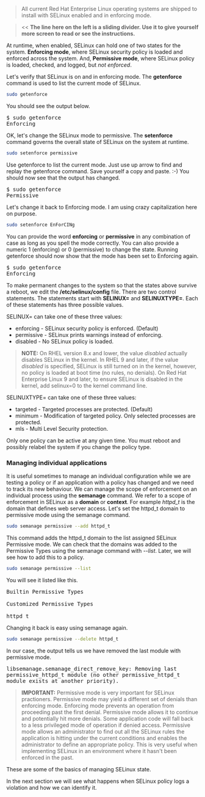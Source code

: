 >All current Red Hat Enterprise Linux operating systems are shipped to install with SELinux enabled and in enforcing mode.

> << **The line here on the left is a sliding divider. Use it to give yourself more screen to read or see the instructions.**

At runtime, when enabled, SELinux can hold one of two states for the system. **Enforcing mode**, where SELinux security policy is loaded and enforced across the system. And, **Permissive mode**, where SELinux policy is loaded, checked, and logged, but *not enforced*.

Let's verify that SELinux is on and in enforcing mode. The **getenforce** command is used to list the current mode of SELinux.
```bash
sudo getenforce
```

You should see the output below.
<pre class="file" style="white-space: pre-wrap; font-family:monospace;">$ sudo getenforce
Enforcing
</pre>

OK, let's change the SELinux mode to permissive. The **setenforce** command governs the overall state of SELinux on the system at runtime.
```bash
sudo setenforce permissive
```
Use getenforce to list the current mode. Just use up arrow to find and replay the getenforce command. Save yourself a copy and paste. :-) You should now see that the output has changed.

<pre class="file">$ sudo getenforce
Permissive
</pre>

Let's change it back to Enforcing mode. I am using crazy capitalization here on purpose.
```bash
sudo setenforce EnForCINg
```

You can provide the word **enforcing** or **permissive** in any combination of case as long as you spell the mode correctly. You can also provide a numeric 1 (enforcing) or 0 (permissive) to change the state. Running getenforce should now show that the mode has been set to Enforcing again.
<pre class="file">$ sudo getenforce
Enforcing
</pre>

To make permanent changes to the system so that the states above survive a reboot, we edit the **/etc/selinux/config** file. There are two control statements. The statements start with **SELINUX=** and **SELINUXTYPE=**. Each of these statements has three possible values.

SELINUX= can take one of these three values:
  - enforcing - SELinux security policy is enforced. (Default)
  - permissive - SELinux prints warnings instead of enforcing.
  - disabled - No SELinux policy is loaded.

> **NOTE:** On RHEL version 8.x and lower, the value *disabled* actually disables SELinux in the kernel. In RHEL 9 and later, if the value *disabled* is specified, SELinux is still turned on in the kernel, however, no policy is loaded at boot time (no rules, no denials). On Red Hat Enterprise Linux 9 and later, to ensure SELinux is disabled in the kernel, add selinux=0 to the kernel command line.

SELINUXTYPE= can take one of these three values:
  - targeted - Targeted processes are protected. (Default)
  - minimum - Modification of targeted policy. Only selected processes are protected.
  - mls - Multi Level Security protection.

Only one policy can be active at any given time. You must reboot and possibly relabel the system if you change the policy type.

### Managing individual applications

It is useful sometimes to manage an individual configuration while we are testing a policy or if an application with a policy has changed and we need to track its new behaviour. We can manage the scope of enforcement on an individual process using the **semanage** command. We refer to a scope of enforcement in SELinux as a **domain** or **context**. For example *httpd_t* is the domain that defines web server access. Let's set the httpd_t domain to permissive mode using the semanage command.

```bash
sudo semanage permissive --add httpd_t
```

This command adds the httpd_t domain to the list assigned SELinux Permissive mode. We can check that the domains was added to the Permissive Types using the semanage command with *--list*. Later, we will see how to add this to a policy.

```bash
sudo semanage permissive --list
```

You will see it listed like this.
<pre class="file">Builtin Permissive Types

Customized Permissive Types

httpd_t
</pre>

Changing it back is easy using semanage again.

```bash
sudo semanage permissive --delete httpd_t
```

In our case, the output tells us we have removed the last module with permissive mode.
<pre class="file" style="white-space: pre-wrap; font-family:monospace;">libsemanage.semanage_direct_remove_key: Removing last permissive_httpd_t module (no other permissive_httpd_t module exists at another priority).
</pre>

> **IMPORTANT:** Permissive mode is very important for SELinux practioners. Permissive mode may yield a different set of denials than enforcing mode. Enforcing mode prevents an operation from proceeding past the first denial. Permissive mode allows it to continue and potentially hit more denials. Some application code will fall back to a less privileged mode of operation if denied access. Permissive mode allows an administrator to find out all the SELinux rules the application is hitting under the current conditions and enables the administrator to define an appropriate policy. This is very useful when implementing SELinux in an environment where it hasn't been enforced in the past.

These are some of the basics of managing SELinux state.

In the next section we will see what happens when SELinux policy logs a violation and how we can identify it.